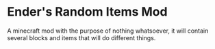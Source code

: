 # Ender's Random Items Mod
A minecraft mod with the purpose of nothing whatsoever, it will contain several blocks and items that will do different things.
